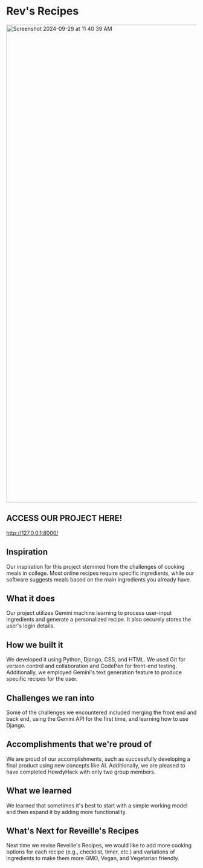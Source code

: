 # Rev's Recipes

<img width="1262" alt="Screenshot 2024-09-29 at 11 40 39 AM" src="https://github.com/user-attachments/assets/75954b3d-1437-43fd-8c6a-99c04a48ec36">



## ACCESS OUR PROJECT HERE!

http://127.0.0.1:8000/

## Inspiration
Our inspiration for this project stemmed from the challenges of cooking meals in college. Most online recipes require specific ingredients, while our software suggests meals based on the main ingredients you already have.

## What it does
Our project utilizes Gemini machine learning to process user-input ingredients and generate a personalized recipe. It also securely stores the user's login details.

## How we built it
We developed it using Python, Django, CSS, and HTML. We used Git for version control and collaboration and CodePen for front-end testing. Additionally, we employed Gemini's text generation feature to produce specific recipes for the user.

## Challenges we ran into
Some of the challenges we encountered included merging the front end and back end, using the Gemini API for the first time, and learning how to use Django.

## Accomplishments that we're proud of
We are proud of our accomplishments, such as successfully developing a final product using new concepts like AI. Additionally, we are pleased to have completed HowdyHack with only two group members.

## What we learned
We learned that sometimes it's best to start with a simple working model and then expand it by adding more functionality.

## What's Next for Reveille's Recipes
Next time we revise Reveille's Recipes, we would like to add more cooking options for each recipe (e.g., checklist, timer, etc.) and variations of ingredients to make them more GMO, Vegan, and Vegetarian friendly. 
